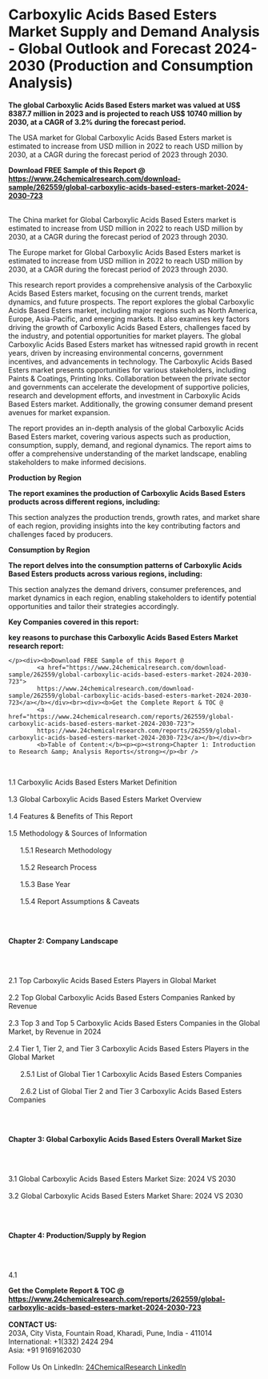 <h1>Carboxylic Acids Based Esters Market Supply and Demand Analysis - Global Outlook and Forecast 2024-2030 (Production and Consumption Analysis)</h1><p><strong>The global Carboxylic Acids Based Esters market was valued at US$ 8387.7 million in 2023 and is projected to reach US$ 10740 million by 2030, at a CAGR of 3.2% during the forecast period.</strong></p><p>
</p><p>The USA market for Global Carboxylic Acids Based Esters market is estimated to increase from USD million in 2022 to reach USD million by 2030, at a CAGR during the forecast period of 2023 through 2030.</p><div><b>Download FREE Sample of this Report @ 
            <a href="https://www.24chemicalresearch.com/download-sample/262559/global-carboxylic-acids-based-esters-market-2024-2030-723">
            https://www.24chemicalresearch.com/download-sample/262559/global-carboxylic-acids-based-esters-market-2024-2030-723</a></b></div><br><p>
</p><p>The China market for Global Carboxylic Acids Based Esters market is estimated to increase from USD million in 2022 to reach USD million by 2030, at a CAGR during the forecast period of 2023 through 2030.</p><p>
</p><p>The Europe market for Global Carboxylic Acids Based Esters market is estimated to increase from USD million in 2022 to reach USD million by 2030, at a CAGR during the forecast period of 2023 through 2030.</p><p>
</p><p>This research report provides a comprehensive analysis of the Carboxylic Acids Based Esters market, focusing on the current trends, market dynamics, and future prospects. The report explores the global Carboxylic Acids Based Esters market, including major regions such as North America, Europe, Asia-Pacific, and emerging markets. It also examines key factors driving the growth of Carboxylic Acids Based Esters, challenges faced by the industry, and potential opportunities for market players. The global Carboxylic Acids Based Esters market has witnessed rapid growth in recent years, driven by increasing environmental concerns, government incentives, and advancements in technology. The Carboxylic Acids Based Esters market presents opportunities for various stakeholders, including Paints &amp; Coatings, Printing Inks. Collaboration between the private sector and governments can accelerate the development of supportive policies, research and development efforts, and investment in Carboxylic Acids Based Esters market. Additionally, the growing consumer demand present avenues for market expansion. </p><p>
</p><p>The report provides an in-depth analysis of the global Carboxylic Acids Based Esters market, covering various aspects such as production, consumption, supply, demand, and regional dynamics. The report aims to offer a comprehensive understanding of the market landscape, enabling stakeholders to make informed decisions.</p><p>
</p><p><strong>Production by Region</strong></p><p>
</p><p><strong>The report examines the production of Carboxylic Acids Based Esters products across different regions, including:</strong></p><p>
</p><p>
</p><p>This section analyzes the production trends, growth rates, and market share of each region, providing insights into the key contributing factors and challenges faced by producers.</p><p>
</p><p><strong>Consumption by Region</strong></p><p>
</p><p><strong>The report delves into the consumption patterns of Carboxylic Acids Based Esters products across various regions, including:</strong></p><p>
</p><p>
</p><p>This section analyzes the demand drivers, consumer preferences, and market dynamics in each region, enabling stakeholders to identify potential opportunities and tailor their strategies accordingly.</p><p>
<strong>Key Companies covered in this report:</strong></p><p>
</p><p>
</p><p><strong>key reasons to purchase this Carboxylic Acids Based Esters Market research report:</strong></p><p>

	</p><div><b>Download FREE Sample of this Report @ 
            <a href="https://www.24chemicalresearch.com/download-sample/262559/global-carboxylic-acids-based-esters-market-2024-2030-723">
            https://www.24chemicalresearch.com/download-sample/262559/global-carboxylic-acids-based-esters-market-2024-2030-723</a></b></div><br><div><b>Get the Complete Report & TOC @ 
            <a href="https://www.24chemicalresearch.com/reports/262559/global-carboxylic-acids-based-esters-market-2024-2030-723">
            https://www.24chemicalresearch.com/reports/262559/global-carboxylic-acids-based-esters-market-2024-2030-723</a></b></div><br>
            <b>Table of Content:</b><p><p><strong>Chapter 1: Introduction to Research &amp; Analysis Reports</strong></p><br />
<br />
<p>1.1 Carboxylic Acids Based Esters Market Definition<br /><br />
1.3 Global Carboxylic Acids Based Esters Market Overview<br /><br />
1.4 Features &amp; Benefits of This Report<br /><br />
1.5 Methodology &amp; Sources of Information<br /><br />
&nbsp;&nbsp;&nbsp;&nbsp;&nbsp; 1.5.1 Research Methodology<br /><br />
&nbsp;&nbsp;&nbsp;&nbsp;&nbsp; 1.5.2 Research Process<br /><br />
&nbsp;&nbsp;&nbsp;&nbsp;&nbsp; 1.5.3 Base Year<br /><br />
&nbsp;&nbsp;&nbsp;&nbsp;&nbsp; 1.5.4 Report Assumptions &amp; Caveats</p><br />
<br />
<p><strong>Chapter 2: Company Landscape</strong></p><br />
<br />
<p>2.1 Top Carboxylic Acids Based Esters Players in Global Market<br /><br />
2.2 Top Global Carboxylic Acids Based Esters Companies Ranked by Revenue<br /><br />
2.3 Top 3 and Top 5 Carboxylic Acids Based Esters Companies in the Global Market, by Revenue in 2024<br /><br />
2.4 Tier 1, Tier 2, and Tier 3 Carboxylic Acids Based Esters Players in the Global Market<br /><br />
&nbsp;&nbsp;&nbsp;&nbsp;&nbsp; 2.5.1 List of Global Tier 1 Carboxylic Acids Based Esters Companies<br /><br />
&nbsp;&nbsp;&nbsp;&nbsp;&nbsp; 2.6.2 List of Global Tier 2 and Tier 3 Carboxylic Acids Based Esters Companies</p><br />
<br />
<p><strong>Chapter 3: Global Carboxylic Acids Based Esters Overall Market Size</strong></p><br />
<br />
<p>3.1 Global Carboxylic Acids Based Esters Market Size: 2024 VS 2030<br /><br />
3.2 Global Carboxylic Acids Based Esters Market Share: 2024 VS 2030</p><br />
<br />
<p><strong>Chapter 4: Production/Supply by Region</strong></p><br />
<br />
<p>4.1</p><div><b>Get the Complete Report & TOC @ 
            <a href="https://www.24chemicalresearch.com/reports/262559/global-carboxylic-acids-based-esters-market-2024-2030-723">
            https://www.24chemicalresearch.com/reports/262559/global-carboxylic-acids-based-esters-market-2024-2030-723</a></b></div><br><b>CONTACT US:</b><br>
            203A, City Vista, Fountain Road, Kharadi, Pune, India - 411014<br>
            International: +1(332) 2424 294<br>
            Asia: +91 9169162030 <br><br>
            Follow Us On LinkedIn: <a href="https://www.linkedin.com/company/24chemicalresearch/">24ChemicalResearch LinkedIn</a>